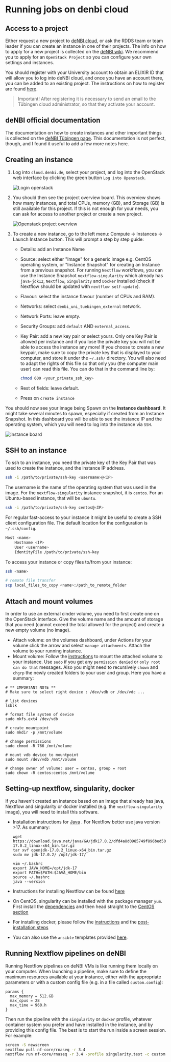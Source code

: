 # Running jobs on denbi cloud

## Access to a project

Either request a new project to [deNBI cloud](https://cloud.denbi.de), or ask the RDDS team or team leader if you can create an instance in one of their projects. The info on how to apply for a new project is collected on the [deNBI wiki](https://cloud.denbi.de/wiki/portal/allocation/). We recommend you to apply for an `OpenStack Project` so you can configure your own settings and instances.

You should register with your University account to obtain an ELIXIR ID that will allow you to log into deNBI cloud, and once you have an account there, you can be added to an existing project. The instructions on how to register are found [here](https://cloud.denbi.de/wiki/registration/).

> Important! After registering it is necessary to send an email to the Tübingen cloud administrator, so that they activate your account.

## deNBI official documentation

The documentation on how to create instances and other important things is collected on the [deNBI Tübingen page](https://cloud.denbi.de/wiki/Compute_Center/Tuebingen). This documentation is not perfect, though, and I found it useful to add a few more notes here.

## Creating an instance

1. Log into `cloud.denbi.de`, select your project, and log into the OpenStack web interface by clicking the green button `Log into Openstack`.

   ![Login openstack](./denbi_cloud_images/login_openstack.png)

2. You should then see the project overview board. This overview shows how many instances, and total CPUs, memory (GB), and Storage (GB) is still available for this project. If this is not enough for your needs, you can ask for access to another project or create a new project.

   ![Openstack project overview](./denbi_cloud_images/project_overview_board.png)

3. To create a new instance, go to the left menu: Compute -> Instances -> Launch Instance button. This will prompt a step by step guide:

   - Details: add an Instance Name
   - Source: select either "Image" for a generic image e.g. CentOS operating system, or "Instance Snapshot" for creating an Instance from a previous snapshot. For running `Nextflow` workflows, you can use the Instance Snapshot `nextflow-singularity` which already has `java-jdk12`, `Nextflow`, `Singularity` and `Docker` installed (check if Nextflow should be updated with `nextflow self-update`).
   - Flavour: select the instance flavour (number of CPUs and RAM).
   - Networks: select `denbi_uni_tuebingen_external` network.
   - Network Ports: leave empty.
   - Security Groups: add `default` AND `external_access`.
   - Key Pair: add a new key pair or select yours. Only one Key Pair is allowed per instance and if you lose the private key you will not be able to access the instance any more! If you choose to create a new keypair, make sure to copy the private key that is displayed to your computer, and store it under the `~/.ssh/` directory. You will also need to adapt the rights of this file so that only you (the computer main user) can read this file. You can do that in the command line by:

     ```bash
     chmod 600 <your_private_ssh_key>
     ```

   - Rest of fields: leave default.
   - Press on `create instance`

You should now see your image being Spawn on the **Instance dashboard**. It might take several minutes to spawn, especially if created from an Instance Snapshot. In this dashboard you will be able to see the instance IP and the operating system, which you will need to log into the instance via `SSH`.

![instance board](./denbi_cloud_images/instance_IP_username.png)

## SSH to an instance

To ssh to an instance, you need the private key of the Key Pair that was used to create the instance, and the instance IP address.

```bash
ssh -i /path/to/private/ssh-key <username>@<IP>
```

The username is the name of the operating system that was used in the image. For the `nextflow-singularity` instance snapshot, it is `centos`. For an Ubuntu-based instance, that will be `ubuntu`.

```bash
ssh -i /path/to/private/ssh-key centos@<IP>
```

For regular fast-access to your instance it might be useful to create a SSH client configuration file. The default location for the configuration is `~/.ssh/config`.

```bash
Host <name>
    Hostname <IP>
    User <username>
    IdentityFile /path/to/private/ssh-key
```

To access your instance or copy files to/from your instance:

```bash
ssh <name>

# remote file transfer
scp local_files_to_copy <name>:/path_to_remote_folder
```

## Attach and mount volumes

In order to use an external cinder volume, you need to first create one on the OpenStack interface. Give the volume name and the amount of storage that you need (cannot exceed the total allowed for the project) and create a new empty volume (no image).

- Attach volume: on the volumes dashboard, under Actions for your volume click the arrow and select `manage attachments`. Attach the volume to your running instance.
- Mount volume: Follow the [instructions](https://cloud.denbi.de/wiki/Compute_Center/Tuebingen/#using-cinder-volumes) to mount the attached volume to your instance. Use `sudo` if you get any `permission denied` or `only root can do that` messages. Also you might need to recursively `chown` and `chgrp` the newly created folders to your user and group. Here you have a summary:

```
# ** IMPORTANT NOTE **
# Make sure to select right device : /dev/vdb or /dev/vdc ...

# list devices
lsblk

# format file system of device
sudo mkfs.ext4 /dev/vdb

# create mountpoint
sudo mkdir -p /mnt/volume

# change permissions
sudo chmod -R 766 /mnt/volume

# mount vdb device to mountpoint
sudo mount /dev/vdb /mnt/volume

# change owner of volume: user = centos, group = root
sudo chown -R centos:centos /mnt/volume
```

## Setting-up nextflow, singularity, docker

If you haven't created an instance based on an Image that already has java, Nextflow and singularity or docker installed (e.g. the `nextflow-singularity` image), you will need to install this software.

- Installation instructions for [Java](https://phoenixnap.com/kb/install-java-on-centos) . For Nextflow better use java version >17. As summary:

  ```
  wget https://download.java.net/java/GA/jdk17.0.2/dfd4a8d0985749f896bed50d7138ee7f/8/GPL/openjdk-17.0.2_linux-x64_bin.tar.gz
  tar xvf openjdk-17.0.2_linux-x64_bin.tar.gz
  sudo mv jdk-17.0.2/ /opt/jdk-17/

  vim ~/.bashrc
  export JAVA_HOME=/opt/jdk-17
  export PATH=$PATH:$JAVA_HOME/bin
  source ~/.bashrc
  java --version
  ```

- Instructions for installing Nextflow can be found [here](https://www.nextflow.io/docs/latest/getstarted.html)
- On CentOS, singularity can be installed with the package manager `yum`. First install the [dependencies](https://sylabs.io/guides/3.0/user-guide/installation.html#before-you-begin) and then head straight to the [CentOS section](https://sylabs.io/guides/3.0/user-guide/installation.html#install-the-centos-rhel-package-using-yum)
- For installing docker, please follow the [instructions](https://docs.docker.com/engine/install/centos/) and the [post-installation steps](https://docs.docker.com/engine/install/linux-postinstall/)
- You can also use the `ansible` templates provided [here](https://github.com/qbic-projects/r-project-template/blob/main/README.md).

## Running Nextflow pipelines on deNBI

Running Nextflow pipelines on deNBI VMs is like running them locally on your computer. When launching a pipeline, make sure to define the maximum resources available at your instance, either with the appropriate parameters or with a custom config file (e.g. in a file called `custom.config`):

```console
params {
  max_memory = 512.GB
  max_cpus = 28
  max_time = 960.h
}
```

Then run the pipeline with the `singularity` or `docker` profile, whatever container system you prefer and have installed in the instance, and by providing this config file. The best is to start the run inside a screen session. For example:

```bash
screen -S newscreen
nextflow pull nf-core/rnaseq -r 3.4
nextflow run nf-core/rnaseq -r 3.4 -profile singularity,test -c custom.config
```
